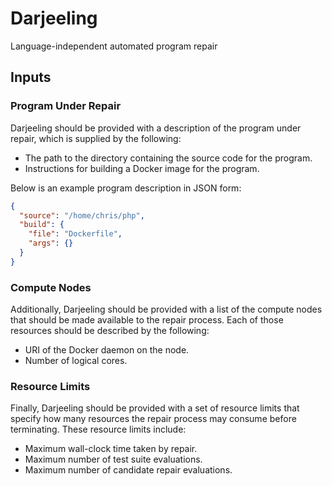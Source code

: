 # Darjeeling

Language-independent automated program repair

## Inputs

### Program Under Repair

Darjeeling should be provided with a description of the program under repair,
which is supplied by the following:

* The path to the directory containing the source code for the program.
* Instructions for building a Docker image for the program.

Below is an example program description in JSON form:

```json
{
  "source": "/home/chris/php",
  "build": {
    "file": "Dockerfile",
    "args": {}
  }
}
```

### Compute Nodes

Additionally, Darjeeling should be provided with a list of the compute
nodes that should be made available to the repair process. Each of those
resources should be described by the following:

* URI of the Docker daemon on the node.
* Number of logical cores.

### Resource Limits

Finally, Darjeeling should be provided with a set of resource limits that
specify how many resources the repair process may consume before
terminating. These resource limits include:

* Maximum wall-clock time taken by repair.
* Maximum number of test suite evaluations.
* Maximum number of candidate repair evaluations.

